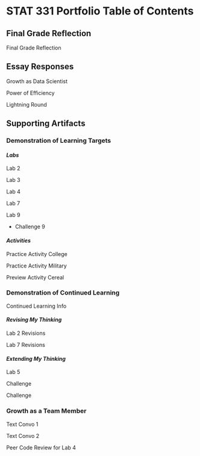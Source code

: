 # STAT 331 Portfolio Table of Contents

## Final Grade Reflection

Final Grade Reflection

## Essay Responses

Growth as Data Scientist

Power of Efficiency

Lightning Round

## Supporting Artifacts

### Demonstration of Learning Targets

#### *Labs*

Lab 2

Lab 3

Lab 4

Lab 7

Lab 9

-   Challenge 9

#### *Activities*

Practice Activity College

Practice Activity Military

Preview Activity Cereal

### Demonstration of Continued Learning

Continued Learning Info

#### *Revising My Thinking*

Lab 2 Revisions

Lab 7 Revisions

#### *Extending My Thinking*

Lab 5

Challenge

Challenge

### Growth as a Team Member

Text Convo 1

Text Convo 2

Peer Code Review for Lab 4
